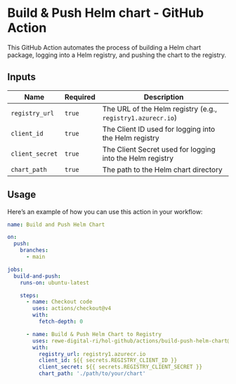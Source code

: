 # Build & Push Helm chart - GitHub Action

This GitHub Action automates the process of building a Helm chart package, logging into a Helm registry, and pushing the chart to the registry.

## Inputs

| Name            | Required | Description                                                 |
|-----------------|----------|-------------------------------------------------------------|
| `registry_url`  | `true`   | The URL of the Helm registry (e.g., `registry1.azurecr.io`) |
| `client_id`     | `true`   | The Client ID used for logging into the Helm registry       |
| `client_secret` | `true`   | The Client Secret used for logging into the Helm registry   |
| `chart_path`    | `true`   | The path to the Helm chart directory                        |

## Usage

Here’s an example of how you can use this action in your workflow:

```yaml
name: Build and Push Helm Chart

on:
  push:
    branches:
      - main

jobs:
  build-and-push:
    runs-on: ubuntu-latest

    steps:
      - name: Checkout code
        uses: actions/checkout@v4
        with:
          fetch-depth: 0

      - name: Build & Push Helm Chart to Registry
        uses: rewe-digital-ri/hol-github/actions/build-push-helm-chart@v1
        with:
          registry_url: registry1.azurecr.io
          client_id: ${{ secrets.REGISTRY_CLIENT_ID }}
          client_secret: ${{ secrets.REGISTRY_CLIENT_SECRET }}
          chart_path: './path/to/your/chart'

